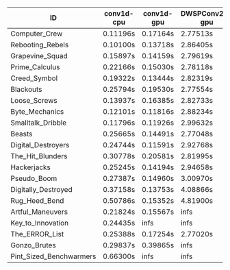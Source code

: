 |ID|conv1d-cpu|conv1d-gpu|DWSPConv2D-gpu|gemm-gpu|avg|
|-|-|-|-|-|-|
|Computer_Crew|0.11196s|0.17164s|2.77513s|1.65076s|1.17737s|
|Rebooting_Rebels|0.10100s|0.13718s|2.86405s|1.65139s|1.18840s|
|Grapevine_Squad|0.15897s|0.14159s|2.79619s|1.68429s|1.19526s|
|Prime_Calculus|0.22166s|0.15030s|2.78118s|1.64627s|1.19986s|
|Creed_Symbol|0.19322s|0.13444s|2.82319s|1.72216s|1.21825s|
|Blackouts|0.25794s|0.19530s|2.77554s|1.65062s|1.21985s|
|Loose_Screws|0.13937s|0.16385s|2.82733s|1.78004s|1.22765s|
|Byte_Mechanics|0.12101s|0.11816s|2.88234s|1.82820s|1.23743s|
|Smalltalk_Dribble|0.11796s|0.11926s|2.99632s|1.72701s|1.24014s|
|Beasts|0.25665s|0.14491s|2.77048s|1.89242s|1.26612s|
|Digital_Destroyers|0.24744s|0.11591s|2.92768s|1.85687s|1.28698s|
|The_Hit_Blunders|0.30778s|0.20581s|2.81995s|1.85835s|1.29797s|
|Hackerjacks|0.25245s|0.14194s|2.94658s|1.86176s|1.30068s|
|Pseudo_Boom|0.27387s|0.14960s|3.00970s|1.88489s|1.32952s|
|Digitally_Destroyed|0.37158s|0.13753s|4.08866s|2.43485s|1.75816s|
|Rug_Heed_Bend|0.50786s|0.15352s|4.81900s|4.28055s|2.44023s|
|Artful_Maneuvers|0.21824s|0.15567s|infs|1.69005s|infs|
|Key_to_Innovation|0.24435s|infs|infs|2.52781s|infs|
|The_ERROR_List|0.25388s|0.17254s|2.77020s|infs|infs|
|Gonzo_Brutes|0.29837s|0.39865s|infs|4.32547s|infs|
|Pint_Sized_Benchwarmers|0.66300s|infs|infs|4.35878s|infs|
